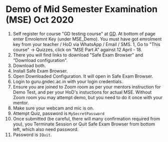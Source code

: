 # Demo of Mid Semester Examination (MSE) Oct 2020

1. Self register for course "GD testing course" at [GD](https://guru.gndec.ac.in/enrol/index.php?id=866). At bottom of page enter Emrolemnt Key (under MSE_Demo). You must have got emrolment key from your teacher / HoD via WhatsApp / Email / SMS.
1, Go to "This course" -> Quizzes, click on "MSE Part A" against 12 April - 18.
1. There you will find links to download "Safe Exam Browser" and "Download configuration".
1. Download both.
1. Install Safe Exam Browser.
1. Open Downloaded Configuration. It will open in Safe Exam Browser.
1. Login to guru.gndec.ac.in with your login credentials.
1. Ensure you are joined to Zoom room as per your mentors instruction for Demo Test, and per your HoD's instuctions for actual MSE.
Without Zoom room you may attempt demo, but you need to do it once with your mentor.
1. Make sure your webcam and mic is on.
1. Attempt Quiz, password is `MySecretPassword`
1. Once submitted (be careful, there will many confirmation required from you), you Terminate Session or Quit Safe Exam Browser from bottom left, which also need password.
1. Password is `IQuit`.
